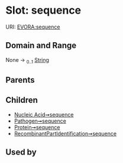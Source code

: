 
# Slot: sequence



URI: [EVORA:sequence](https://evora-project.eu/sequence)


## Domain and Range

None &#8594;  <sub>0..1</sub> [String](types/String.md)

## Parents


## Children

 *  [Nucleic Acid➞sequence](Nucleic_Acid_sequence.md)
 *  [Pathogen➞sequence](Pathogen_sequence.md)
 *  [Protein➞sequence](Protein_sequence.md)
 *  [RecombinantPartIdentification➞sequence](RecombinantPartIdentification_sequence.md)

## Used by

